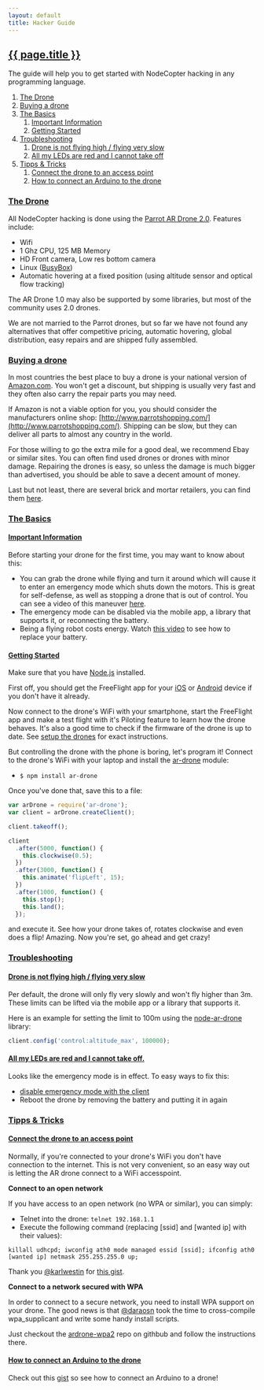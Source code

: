 ```yaml
---
layout: default
title: Hacker Guide
---
```


<h2 id="hacker-guide"><a href="#hacker-guide">{{ page.title }}</a></h2>

The guide will help you to get started with NodeCopter hacking in any
programming language.

<ol>
  <li><a href="#drone">The Drone</a></li>
  <li><a href="#buy">Buying a drone</a></li>
  <li>
    <a href="#basics">The Basics</a>
    <ol>
      <li><a href="#imporant">Important Information</a></li>
      <li><a href="#getting-started">Getting Started</a></li>
    </ol>
  </li>
  <li>
    <a href="#troubleshooting">Troubleshooting</a>
    <ol>
      <li><a href="#low-or-slow">Drone is not flying high / flying very slow</a></li>
      <li><a href="#red-leds">All my LEDs are red and I cannot take off</a></li>
    </ol>
  </li>
  <li>
    <a href="#tipps-tricks">Tipps & Tricks</a>
    <ol>
      <li><a href="#connect-to-access-point">Connect the drone to an access point</a></li>
      <li><a href="#connect-to-arduino">How to connect an Arduino to the drone</a></li>
    </ol>
  </li>
</ol>

<h3 id="drone"><a href="#drone">The Drone</a></h3>

All NodeCopter hacking is done using the [Parrot AR Drone
2.0](http://en.wikipedia.org/wiki/Parrot_AR.Drone#Version_2.0). Features include:

* Wifi
* 1 Ghz CPU, 125 MB Memory
* HD Front camera, Low res bottom camera
* Linux ([BusyBox](http://en.wikipedia.org/wiki/BusyBox))
* Automatic hovering at a fixed position (using altitude sensor and optical
  flow tracking)

The AR Drone 1.0 may also be supported by some libraries, but most of the
community uses 2.0 drones.

We are not married to the Parrot drones, but so far we have not found any
alternatives that offer competitive pricing, automatic hovering, global
distribution, easy repairs and are shipped fully assembled.

<h3 id="buy"><a href="#buy">Buying a drone</a></h3>

In most countries the best place to buy a drone is your national version of
[Amazon.com](http://www.amazon.com/gp/feature.html?ie=UTF8&docId=487250). You
won't get a discount, but shipping is usually very fast and they often also
carry the repair parts you may need.

If Amazon is not a viable option for you, you should consider the manufacturers
online shop: [http://www.parrotshopping.com/](http://www.parrotshopping.com/).
Shipping can be slow, but they can deliver all parts to almost any country in
the world.

For those willing to go the extra mile for a good deal, we recommend Ebay or
similar sites. You can often find used drones or drones with minor damage.
Repairing the drones is easy, so unless the damage is much bigger than
advertised, you should be able to save a decent amount of money.

Last but not least, there are several brick and mortar retailers, you can find
them [here](http://www.parrot.com/catalog/pos/parrot/ardrone-2).

<h3 id="basics"><a href="#basics">The Basics</a></h3>

<h4 id="important"><a href="#important">Important Information</a></h4>

Before starting your drone for the first time, you may want to know about this:

* You can grab the drone while flying and turn it around which will cause it to
  enter an emergency mode which shuts down the motors. This is great for
  self-defense, as well as stopping a drone that is out of control. You can see
  a video of this maneuver
  [here](http://www.youtube.com/watch?v=jl5v3bsMH_E#t=879s).
* The emergency mode can be disabled via the mobile app, a library that
  supports it, or reconnecting the battery.
* Being a flying robot costs energy. Watch [this video](http://www.youtube.com/watch?v=QdFsd9R3vJ8&feature=player_detailpage#t=25s) to
  see how to replace your battery.


<h4 id="getting-started"><a href="#getting-started">Getting Started</a></h4>

Make sure that you have [Node.js](http://nodejs.org) installed.

First off, you should get the FreeFlight app for your [iOS](http://itunes.apple.com/en/app/free-flight/id373065271?mt=8)
or [Android](https://play.google.com/store/apps/details?id=com.parrot.freeflight&hl=en)
device if you don't have it already.

Now connect to the drone's WiFi with your smartphone, start the FreeFlight app
and make a test flight with it's Piloting feature to learn how the drone behaves.
It's also a good time to check if the firmware of the drone is up to date. See
[setup the drones](/compass/setup_the_drones) for exact instructions.

But controlling the drone with the phone is boring, let's program it! Connect to
the drone's WiFi with your laptop and install the [ar-drone](https://github.com/felixge/node-ar-drone) module:

* `$ npm install ar-drone`

Once you've done that, save this to a file:

```javascript
var arDrone = require('ar-drone');
var client = arDrone.createClient();

client.takeoff();

client
  .after(5000, function() {
    this.clockwise(0.5);
  })
  .after(3000, function() {
    this.animate('flipLeft', 15);
  })
  .after(1000, function() {
    this.stop();
    this.land();
  });
```

and execute it. See how your drone takes of, rotates clockwise and even does a flip!
Amazing. Now you're set, go ahead and get crazy!

<h3 id="troubleshooting"><a href="#troubleshooting">Troubleshooting</a></h3>

<h4 id="low-or-slow"><a href="#low-or-slow">Drone is not flying high / flying very slow</a></h4>

Per default, the drone will only fly very slowly and won't fly higher than 3m.
These limits can be lifted via the mobile app or a library that supports it.

Here is an example for setting the limit to 100m using the
[node-ar-drone](https://github.com/felixge/node-ar-drone) library:

```js
client.config('control:altitude_max', 100000);
```

<h4 id="red-leds"><a href="#red-leds">All my LEDs are red and I cannot take off.</a></h4>

Looks like the emergency mode is in effect. To easy ways to fix this:

* [disable emergency mode with the client](https://github.com/felixge/node-ar-drone#clientdisableemergency)
* Reboot the drone by removing the battery and putting it in again

<h3 id="tipps-tricks"><a href="#tipps-tricks">Tipps & Tricks</a></h3>

<h4 id="connect-to-access-point"><a href="#connect-to-access-point">Connect the drone to an access point</a></h4>

Normally, if you're connected to your drone's WiFi you don't have connection to
the internet. This is not very convenient, so an easy way out is letting the AR drone
connect to a WiFi accesspoint.

**Connect to an open network**

If you have access to an open network (no WPA or similar), you can simply:

* Telnet into the drone: `telnet 192.168.1.1`
* Execute the following command (replacing [ssid] and [wanted ip] with their values):

`killall udhcpd; iwconfig ath0 mode managed essid [ssid]; ifconfig ath0 [wanted ip] netmask 255.255.255.0 up;`

Thank you [@karlwestin](http://twitter.com/karlwestin) for [this gist](https://gist.github.com/karlwestin/4051467).

**Connect to a network secured with WPA**

In order to connect to a secure network, you need to install WPA support on your drone. The good news is that
[@daraosn](http://twitter.com/daraosn) took the time to cross-compile wpa_supplicant and write some handy install scripts.

Just checkout the [ardrone-wpa2](https://github.com/daraosn/ardrone-wpa2) repo on githbub and follow the instructions there.

<h4 id="connect-to-arduino"><a href="#connect-to-arduino">How to connect an Arduino to the drone</a></h4>

Check out this [gist](https://gist.github.com/4152815) so see how to connect an
Arduino to a drone!
